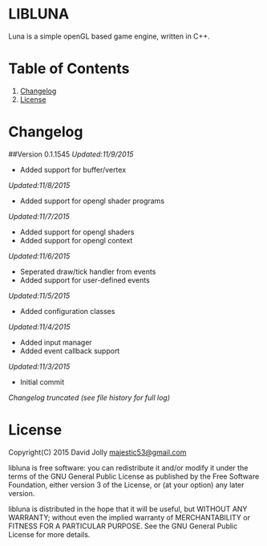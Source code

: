 LIBLUNA
=======

Luna is a simple openGL based game engine, written in C++.

Table of Contents
=================

1. [Changelog](https://github.com/majestic53/libluna#changelog)
2. [License](https://github.com/majestic53/libluna#license)

Changelog
=========

##Version 0.1.1545
*Updated:11/9/2015*

* Added support for buffer/vertex

*Updated:11/8/2015*

* Added support for opengl shader programs

*Updated:11/7/2015*

* Added support for opengl shaders
* Added support for opengl context

*Updated:11/6/2015*

* Seperated draw/tick handler from events
* Added support for user-defined events

*Updated:11/5/2015*

* Added configuration classes

*Updated:11/4/2015*

* Added input manager
* Added event callback support

*Updated:11/3/2015*

* Initial commit

*Changelog truncated (see file history for full log)*

License
=======

Copyright(C) 2015 David Jolly <majestic53@gmail.com>

libluna is free software: you can redistribute it and/or modify
it under the terms of the GNU General Public License as published by
the Free Software Foundation, either version 3 of the License, or
(at your option) any later version.

libluna is distributed in the hope that it will be useful,
but WITHOUT ANY WARRANTY; without even the implied warranty of
MERCHANTABILITY or FITNESS FOR A PARTICULAR PURPOSE.  See the
GNU General Public License for more details.
